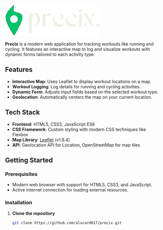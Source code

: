![Precix Logo](assets/logo.png)

**Precix** is a modern web application for tracking workouts like running and cycling. It features an interactive map to log and visualize workouts with dynamic forms tailored to each activity type.

## Features

- **Interactive Map**: Uses Leaflet to display workout locations on a map.
- **Workout Logging**: Log details for running and cycling activities.
- **Dynamic Form**: Adjusts input fields based on the selected workout type.
- **Geolocation**: Automatically centers the map on your current location.

## Tech Stack

- **Frontend**: HTML5, CSS3, JavaScript ES6
- **CSS Framework**: Custom styling with modern CSS techniques like Flexbox
- **Map Library**: [Leaflet](https://leafletjs.com/) (v1.9.4)
- **API**: Geolocation API for Location, OpenStreetMap for map tiles

## Getting Started

### Prerequisites

- Modern web browser with support for HTML5, CSS3, and JavaScript.
- Active internet connection for loading external resources.

### Installation

1. **Clone the repository**

   ```bash
   git clone https://github.com/alucard017/precix.git
   ```
